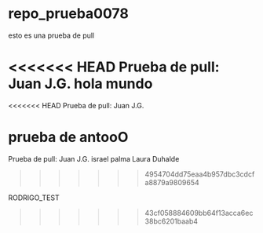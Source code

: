 # repo_prueba0078

esto es una prueba de pull

<<<<<<< HEAD
Prueba de pull: Juan J.G.
hola mundo
=======
<<<<<<< HEAD
Prueba de pull: Juan J.G.

prueba de antooO
=======





Prueba de pull: Juan J.G.
israel palma
Laura Duhalde
>>>>>>> 4954704dd75eaa4b957dbc3cdcfa8879a9809654

RODRIGO_TEST
>>>>>>> 43cf058884609bb64f13acca6ec38bc6201baab4
